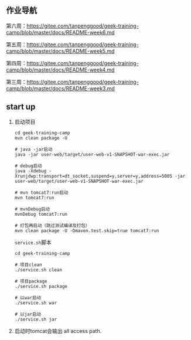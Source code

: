 ## 作业导航

第六周：https://gitee.com/tanpenggood/geek-training-camp/blob/master/docs/README-week6.md

第五周：https://gitee.com/tanpenggood/geek-training-camp/blob/master/docs/README-week5.md

第四周：https://gitee.com/tanpenggood/geek-training-camp/blob/master/docs/README-week4.md

第三周：https://gitee.com/tanpenggood/geek-training-camp/blob/master/docs/README-week3.md

## start up

1. 启动项目

    ```
    cd geek-training-camp
    mvn clean package -U
    
    # java -jar启动
    java -jar user-web/target/user-web-v1-SNAPSHOT-war-exec.jar
    
    # debug启动
    java -Xdebug -Xrunjdwp:transport=dt_socket,suspend=y,server=y,address=5005 -jar user-web/target/user-web-v1-SNAPSHOT-war-exec.jar
    
    # mvn tomcat7:run启动
    mvn tomcat7:run
    
    # mvnDebug启动
    mvnDebug tomcat7:run
    
    # 打包再启动（跳过测试编译及打包）
    mvn clean package -U -Dmaven.test.skip=true tomcat7:run
    ```
    
    `service.sh`脚本
    ```
    cd geek-training-camp
    
    # 项目clean
    ./service.sh clean
    
    # 项目package
    ./service.sh package
    
    # 以war启动
    ./service.sh war
    
    # 以jar启动
    ./service.sh jar
    ```

2. 启动时tomcat会输出 all access path.
